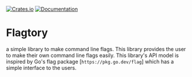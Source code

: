 

[![Crates.io](https://img.shields.io/crates/v/flagtory.svg)](https://crates.io/crates/flagtory)
[![Documentation](https://img.shields.io/docsrs/flagtory/latest)](https://docs.rs/flagtory/latest/flagtory/)

# Flagtory

a simple library to make command line flags.
This library provides the user to make their own command line flags easily.
This library's API model is inspired by Go's flag package [`https://pkg.go.dev/flag`] which has a simple interface to the users.
